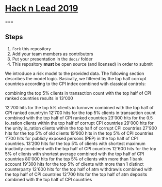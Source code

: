 # [Hack n Lead 2019](https://womenplusplus.ch/hacknlead)

===

## Steps

1. `Fork` this repository
2. Add your team members as contributors
3. Put your presentation in the `docs/` folder
4. This repository **must** be open source (and licensed) in order to submit



We introduce a risk model to the provided data. The following section describes the model logic. Basically, we filtered by the top half corrupt countries according to the CPI index combined with classical controls:

combining the top 5% clients in transaction count with the top half of CPI ranked countries results in 13'000


12'700 hits for the top 5% clients in turnover combined with the top half of CPI ranked country\n
12'700 hits for the top 5% clients in transaction count combined with the top half of CPI ranked countries
23'000 hits for the 0.5 io_ration clients within the top half of corrupt CPI countries
29'000 hits for the unity io_ration clients within the top half of corrupt CPI countries
27'900 hits for the top 5% of old clients
19'900 hits in the top 5% of CPI countries
1'700 hits for publicly exposed persons (PEP) in the top half of CPI countries. 
13'200 hits for the top 5% of clients with shortest maximum inactivity combined with the top half of CPI countries
12'600 hits for the top 5% of clients with shortest average combined with the top half of CPI countries
80'000 hits for the top 5% of clients with more than 1 bank account
19'300 hits for the top 5% of clients with more than 1 distinct counterparty 
12'600 hits for the top half of atm withdrawls combined with the top half of CPI countries
12'700 hits for the top half of atm deposits combined with the top half of CPI countries